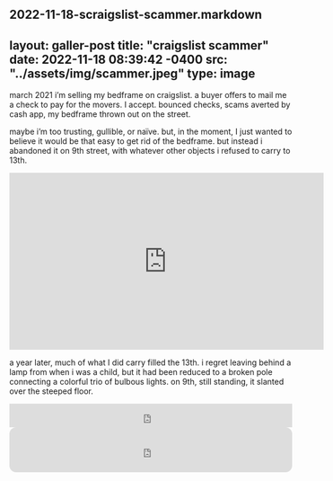 2022-11-18-scraigslist-scammer.markdown
---
layout: galler-post
title:  "craigslist scammer"
date:   2022-11-18 08:39:42 -0400
src: "../assets/img/scammer.jpeg"
type: image
---
march 2021 i’m selling my bedframe on craigslist. a buyer offers to mail me a check to pay for the movers. I accept. bounced checks, scams averted by cash app, my bedframe thrown out on the street. 

maybe i’m too trusting, gullible, or naïve. but, in the moment, I just wanted to believe it would be that easy to get rid of the bedframe. but instead i abandoned it on 9th street, with whatever other objects i refused to carry to 13th.

<iframe width="560" height="315" src="https://www.youtube.com/embed/tTm5OxEoY1U" title="YouTube video player" frameborder="0" allow="accelerometer; autoplay; clipboard-write; encrypted-media; gyroscope; picture-in-picture" allowfullscreen></iframe>

a year later, much of what I did carry filled the 13th. i regret leaving behind a lamp from when i was a child, but it had been reduced to a broken pole connecting a colorful trio of bulbous lights. on 9th, still standing, it slanted over the steeped floor.

<iframe style="border: 0; width: 100%; height: 42px;" src="https://bandcamp.com/EmbeddedPlayer/album=1406720309/size=small/bgcol=333333/linkcol=9a64ff/transparent=true/" seamless><a href="https://certainlives.bandcamp.com/album/craigslist-scammer-single">craigslist scammer (single) by certain lives</a></iframe>

<iframe style="border-radius:12px" src="https://open.spotify.com/embed/album/02JlLBTTTFIAQBASR6a8aM?utm_source=generator&theme=0" width="100%" height="80" frameBorder="0" allowfullscreen="" allow="autoplay; clipboard-write; encrypted-media; fullscreen; picture-in-picture" loading="lazy"></iframe>
